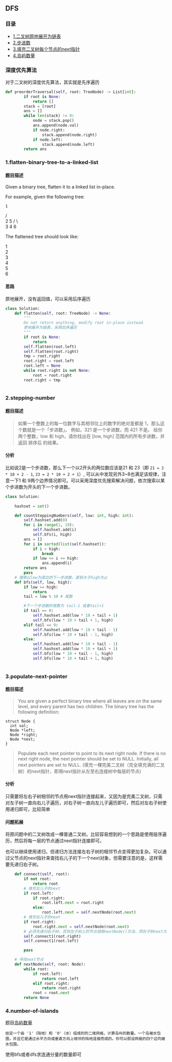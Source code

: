 ## DFS
### 目录
* [1.二叉树原地展开为链表](#1flatten-binary-tree-to-a-linked-list)
* [2.步进数](#2stepping-number)
* [3.填充二叉树每个节点的next指针](#3populate-next-pointer)
* [4.岛屿数量](#4number-of-islands)

### 深度优先算法
对于二叉树的深度优先算法，其实就是先序遍历
```python
def preorderTraversal(self, root: TreeNode) -> List[int]:
        if root is None:
            return []
        stack = [root]
        ans = []
        while len(stack) != 0:
            node = stack.pop()
            ans.append(node.val)
            if node.right:
                stack.append(node.right)
            if node.left:
                stack.append(node.left)
        return ans
```
### 1.flatten-binary-tree-to-a-linked-list
#### 题目描述
Given a binary tree, flatten it to a linked list in-place.

For example, given the following tree:


    1
   / \
  2   5
 / \   \
3   4   6

The flattened tree should look like:

1
 \
  2
   \
    3
     \
      4
       \
        5
         \
          6

#### 思路
原地展开，没有返回值，可以采用后序遍历
```python
class Solution:
    def flatten(self, root: TreeNode) -> None:
        """
        Do not return anything, modify root in-place instead.
        原地展开为链表，采用后序遍历
        """
        if root is None:
            return
        self.flatten(root.left)
        self.flatten(root.right)
        tmp = root.right
        root.right = root.left
        root.left = None
        while root.right is not None:
            root = root.right
        root.right = tmp
        
```

### 2.stepping-number
#### 题目描述
> 如果一个整数上的每一位数字与其相邻位上的数字的绝对差都是 1，那么这个数就是一个「步进数」。
例如，321 是一个步进数，而 421 不是。
给你两个整数，low 和 high，请你找出在 [low, high] 范围内的所有步进数，并返回 排序后 的结果。

#### 分析
比如说2是一个步进数，那么下一个以2开头的两位数应该是21 和 23（即 `21 = 2 * 10 + 2 - 1`, `23 = 2 * 10 + 2 + 1`）, 可以从中发现另外3~8也满足该规律，注意一下1 和 9两个边界情况即可。可以采用深度优先搜索解决问题，依次搜索以某个步进数为开头的下一个步进数。
```python
class Solution:
     
    hashset = set()

    def countSteppingNumbers(self, low: int, high: int):
        self.hashset.add(0)
        for i in range(1, 10):
            self.hashset.add(i)
            self.bfs(i, high)
        ans = []
        for i in sorted(list(self.hashset)):
            if i > high:
                break
            if low <= i <= high:
                ans.append(i)
        return ans
        pass
    # 搜索以low为高位的下一步进数，直到大于high为止
    def bfs(self, low, high):
        if low >= high:
            return
        tail = low % 10 # 尾数

        #下一个步进数的尾数为 tail-1 或者tail+1
        if tail == 0:
            self.hashset.add(low * 10 + tail + 1)
            self.bfs(low * 10 + tail + 1, high)
        elif tail == 9:
            self.hashset.add(low * 10 + tail - 1)
            self.bfs(low * 10 + tail - 1, high)
        else:
            self.hashset.add(low * 10 + tail - 1)
            self.hashset.add(low * 10 + tail + 1)
            self.bfs(low * 10 + tail - 1, high)
            self.bfs(low * 10 + tail + 1, high)
        
```

### 3.populate-next-pointer
#### 题目描述
> You are given a perfect binary tree where all leaves are on the same level, and every parent has two children. The binary tree has the following definition:
```
struct Node {
  int val;
  Node *left;
  Node *right;
  Node *next;
}
```
>Populate each next pointer to point to its next right node. If there is no next right node, the next pointer should be set to NULL.
Initially, all next pointers are set to NULL.
(填充一棵完美二叉树（完全填充满的二叉树）的next指针，即用next指针从左至右连接树中每层的节点)

#### 分析
只需要将左右子树相邻的节点用next指针连接起来，又因为是完美二叉树，只需对左子树一直向右儿子遍历，对右子树一直向左儿子遍历即可，然后对左右子树使用递归即可，比较简单

#### 问题拓展
将原问题中的二叉树改成一棵普通二叉树。比较容易想到的一个思路是使用层序遍历，然后将每一层的节点通过next指针连接即可。

也可以继续使用递归，但递归方法连接左右子树的相邻节点变得更加复杂。可以通过父节点的next指针来查找右儿子的下一个next对象，但需要注意的是，这样需要先递归右子树。
```python
    def connect(self, root):
        if not root:
            return root
        # 填充左儿子的next
        if root.left:
            if root.right:
                root.left.next = root.right
            else:
                root.left.next = self.nextNode(root.next)
        # 填充右儿子的next
        if root.right:
            root.right.next = self.nextNode(root.next)
        # 必须先递归右子树，否则左子树上的节点调用nextNode()方法，而右子树next为空
        self.connect1(root.right)
        self.connect1(root.left)

        pass

    # 寻找next节点
    def nextNode(self, root: Node):
        while root:
            if root.left:
                return root.left
            elif root.right:
                return root.right
            root = root.next
        return None
```

### 4.number-of-islands
题目[岛屿数量](https://leetcode-cn.com/problems/number-of-islands)
```
给定一个由 '1'（陆地）和 '0'（水）组成的的二维网格，计算岛屿的数量。一个岛被水包围，并且它是通过水平方向或垂直方向上相邻的陆地连接而成的。你可以假设网格的四个边均被水包围。
```
使用bfs或者dfs求连通分量的数量即可